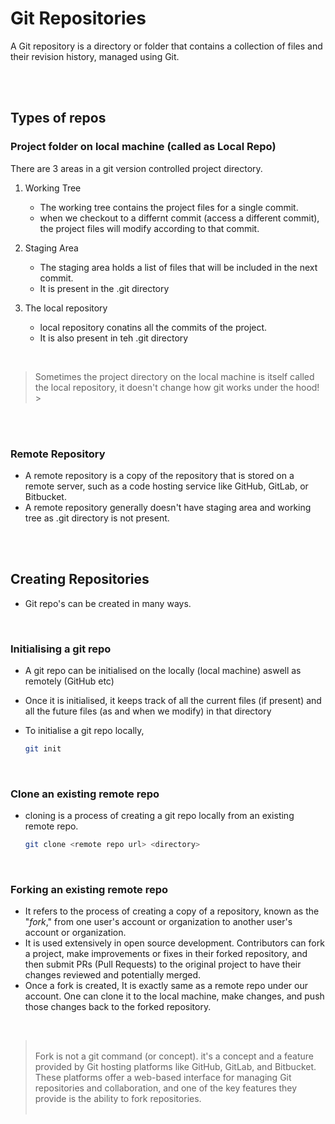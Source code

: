# Git Repositories

A Git repository is a directory or folder that contains a collection of files and their revision history, managed using Git.

<br>
<br>

## Types of repos

### Project folder on local machine (called as Local Repo)

There are 3 areas in a git version controlled project directory.

1. Working Tree

   - The working tree contains the project files for a single commit.
   - when we checkout to a differnt commit (access a different commit), the project files will modify according to that commit.

2. Staging Area

   - The staging area holds a list of files that will be included in the next commit.
   - It is present in the .git directory

3. The local repository

   - local repository conatins all the commits of the project.
   - It is also present in teh .git directory

<br>

> Sometimes the project directory on the local machine is itself called the local repository, it doesn't change how git works under the hood! <br> > <br>

<br/>
<br/>

### Remote Repository

- A remote repository is a copy of the repository that is stored on a remote server, such as a code hosting service like GitHub, GitLab, or Bitbucket.
- A remote repository generally doesn't have staging area and working tree as .git directory is not present.

<br/>
<br/>

## Creating Repositories

- Git repo's can be created in many ways.

<br>

### Initialising a git repo

- A git repo can be initialised on the locally (local machine) aswell as remotely (GitHub etc)
- Once it is initialised, it keeps track of all the current files (if present) and all the future files (as and when we modify) in that directory
- To initialise a git repo locally,

  ```bash
  git init
  ```

<br>

### Clone an existing remote repo

- cloning is a process of creating a git repo locally from an existing remote repo.

  ```bash
  git clone <remote repo url> <directory>
  ```

<br>

### Forking an existing remote repo

- It refers to the process of creating a copy of a repository, known as the "_fork_," from one user's account or organization to another user's account or organization.
- It is used extensively in open source development. Contributors can fork a project, make improvements or fixes in their forked repository, and then submit PRs (Pull Requests) to the original project to have their changes reviewed and potentially merged.
- Once a fork is created, It is exactly same as a remote repo under our account. One can clone it to the local machine, make changes, and push those changes back to the forked repository.

<br>

> <br>
> Fork is not a git command (or concept). it's a concept and a feature provided by Git hosting platforms like GitHub, GitLab, and Bitbucket. These platforms offer a web-based interface for managing Git repositories and collaboration, and one of the key features they provide is the ability to fork repositories. <br>
> <br>

<br>
<br>

